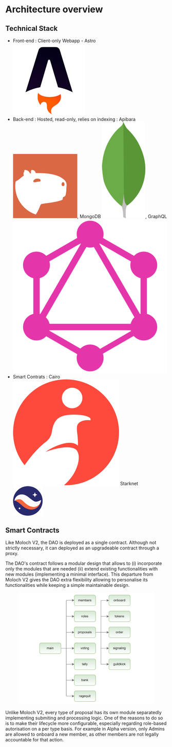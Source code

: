# Architecture overview

## Technical Stack

* Front-end : Client-only Webapp - Astro<img src="../.gitbook/assets/astro.png" alt="" data-size="line">
* Back-end : Hosted, read-only, relies on indexing : Apibara <img src="../.gitbook/assets/apibara (1).png" alt="" data-size="line">, MongoDB <img src="../.gitbook/assets/mongo.png" alt="" data-size="line">, GraphQL<img src="../.gitbook/assets/GraphQL.png" alt="" data-size="line">
* Smart Contrats : Cairo <img src="../.gitbook/assets/cairo.svg" alt="" data-size="line"> Starknet <img src="../.gitbook/assets/image (2).png" alt="" data-size="line">

## Smart Contracts&#x20;

Like Moloch V2, the DAO is deployed as a single contract. Although not strictly necessary, it can deployed as an upgradeable contract through a proxy.

The DAO's contract follows a modular design that allows to (i) incorporate only the modules that are needed (ii) extend existing functionalities with new modules (implementing a minimal interface). This departure from Moloch V2 gives the DAO extra flexibility allowing to personalise its functionalities while keeping a simple maintainable design.

<figure><img src="../.gitbook/assets/image (8).png" alt=""><figcaption></figcaption></figure>

Unlike Moloch V2, every type of proposal has its own module separatedly implementing submiting and processing logic. One of the reasons to do so is to make their lifecycle more configurable, especially regarding role-based autorisation on a per type basis. For example in Alpha version, only Admins are allowed to onboard a new member, as other members are not legally accountable for that action.
